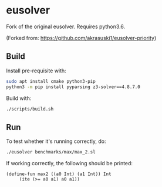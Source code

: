 # eusolver

Fork of the original eusolver. Requires python3.6.

(Forked from: https://github.com/akrasuski1/eusolver-priority)

## Build

Install pre-requisite with:

```bash
sudo apt install cmake python3-pip
python3 -m pip install pyparsing z3-solver==4.8.7.0
```

Build with:

```bash
./scripts/build.sh
```

## Run

To test whether it's running correctly, do:

```bash
./eusolver benchmarks/max/max_2.sl
```

If working correctly, the following should be printed:

```
(define-fun max2 ((a0 Int) (a1 Int)) Int
     (ite (>= a0 a1) a0 a1))
```
